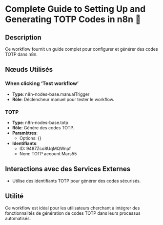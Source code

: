 # Complete Guide to Setting Up and Generating TOTP Codes in n8n 🔐

## Description
Ce workflow fournit un guide complet pour configurer et générer des codes TOTP dans n8n.

## Nœuds Utilisés

### When clicking ‘Test workflow’
- **Type**: n8n-nodes-base.manualTrigger
- **Rôle**: Déclencheur manuel pour tester le workflow.

### TOTP
- **Type**: n8n-nodes-base.totp
- **Rôle**: Génère des codes TOTP.
- **Paramètres**:
  - Options: {}
- **Identifiants**:
  - ID: 9487Zco8UqMQWnpf
  - Nom: TOTP account Mars55

## Interactions avec des Services Externes
- Utilise des identifiants TOTP pour générer des codes sécurisés.

## Utilité
Ce workflow est idéal pour les utilisateurs cherchant à intégrer des fonctionnalités de génération de codes TOTP dans leurs processus automatisés.
